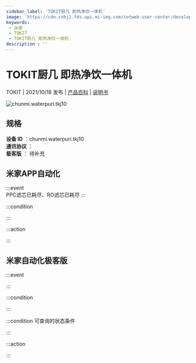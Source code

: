 ```yaml
---
sidebar_label: 'TOKIT厨几 即热净饮一体机'
image: 'https://cdn.cnbj1.fds.api.mi-img.com/iotweb-user-center/developer_1679048031165Vr0y7qFr.png?GalaxyAccessKeyId=AKVGLQWBOVIRQ3XLEW&Expires=9223372036854775807&Signature=PP4gxZK0AjmNKEbSm8QRv/fVJFg='
keywords: 
 - 米家
 - TOKIT
 - TOKIT厨几 即热净饮一体机
description : ''
---
```

# TOKIT厨几 即热净饮一体机

TOKIT | 2021/10/18 发布 | [产品百科](https://home.mi.com/webapp/content/baike/product/index.html?model=chunmi.waterpuri.tkj10/) | [说明书](https://home.mi.com/views/introduction.html?model=chunmi.waterpuri.tkj10&region=cn)

![chunmi.waterpuri.tkj10](https://cdn.cnbj1.fds.api.mi-img.com/iotweb-user-center/developer_1679048031165Vr0y7qFr.png?GalaxyAccessKeyId=AKVGLQWBOVIRQ3XLEW&Expires=9223372036854775807&Signature=PP4gxZK0AjmNKEbSm8QRv/fVJFg=)

## 规格  
> 
**设备 ID** ：chunmi.waterpuri.tkj10  
**通讯协议** ：  
**极客版**  ： 待补充 


## 米家APP自动化  

:::event  
PPC滤芯已耗尽、RO滤芯已耗尽
:::

:::condition  

:::

:::action   

:::

## 米家自动化极客版  

:::event  

:::

:::condition  

:::

:::condition 可查询的状态条件  

:::

:::action  

:::

        
